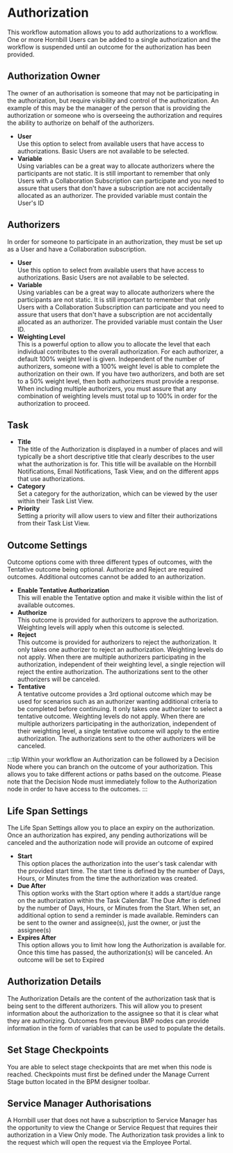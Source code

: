 # Authorization
This workflow automation allows you to add authorizations to a workflow. One or more Hornbill Users can be added to a single authorization and the workflow is suspended until an outcome for the authorization has been provided.

## Authorization Owner
The owner of an authorisation is someone that may not be participating in the authorization, but require visibility and control of the authorization. An example of this may be the manager of the person that is providing the authorization or someone who is overseeing the authorization and requires the ability to authorize on behalf of the authorizers.

* **User**<br>Use this option to select from available users that have access to authorizations. Basic Users are not available to be selected.
* **Variable**<br>Using variables can be a great way to allocate authorizers where the participants are not static. It is still important to remember that only Users with a Collaboration Subscription can participate and you need to assure that users that don't have a subscription are not accidentally allocated as an authorizer. The provided variable must contain the User's ID

## Authorizers
In order for someone to participate in an authorization, they must be set up as a User and have a Collaboration subscription.

* **User**<br>Use this option to select from available users that have access to authorizations. Basic Users are not available to be selected.
* **Variable**<br>Using variables can be a great way to allocate authorizers where the participants are not static. It is still important to remember that only Users with a Collaboration Subscription can participate and you need to assure that users that don't have a subscription are not accidentally allocated as an authorizer. The provided variable must contain the User ID.
* **Weighting Level**<br>This is a powerful option to allow you to allocate the level that each individual contributes to the overall authorization. For each authorizer, a default 100% weight level is given. Independent of the number of authorizers, someone with a 100% weight level is able to complete the authorization on their own. If you have two authorizers, and both are set to a 50% weight level, then both authorizers must provide a response. When including multiple authorizers, you must assure that any combination of weighting levels must total up to 100% in order for the authorization to proceed.

## Task
* **Title**<br>The title of the Authorization is displayed in a number of places and will typically be a short descriptive title that clearly describes to the user what the authorization is for. This title will be available on the Hornbill Notifications, Email Notifications, Task View, and on the different apps that use authorizations.
* **Category**<br>Set a category for the authorization, which can be viewed by the user within their Task List View.
* **Priority**<br>Setting a priority will allow users to view and filter their authorizations from their Task List View.

## Outcome Settings
Outcome options come with three different types of outcomes, with the Tentative outcome being optional. Authorize and Reject are required outcomes. Additional outcomes cannot be added to an authorization.

* **Enable Tentative Authorization**<br>This will enable the Tentative option and make it visible within the list of available outcomes.
* **Authorize**<br>This outcome is provided for authorizers to approve the authorization. Weighting levels will apply when this outcome is selected.
* **Reject**<br>This outcome is provided for authorizers to reject the authorization. It only takes one authorizer to reject an authorization. Weighting levels do not apply. When there are multiple authorizers participating in the authorization, independent of their weighting level, a single rejection will reject the entire authorization. The authorizations sent to the other authorizers will be canceled.
* **Tentative**<br>A tentative outcome provides a 3rd optional outcome which may be used for scenarios such as an authorizer wanting additional criteria to be completed before continuing. It only takes one authorizer to select a tentative outcome. Weighting levels do not apply. When there are multiple authorizers participating in the authorization, independent of their weighting level, a single tentative outcome will apply to the entire authorization. The authorizations sent to the other authorizers will be canceled.

:::tip
Within your workflow an Authorization can be followed by a Decision Node where you can branch on the outcome of your authorization. This allows you to take different actions or paths based on the outcome. Please note that the Decision Node must immediately follow to the Authorization node in order to have access to the outcomes.
:::

## Life Span Settings
The Life Span Settings allow you to place an expiry on the authorization. Once an authorization has expired, any pending authorizations will be canceled and the authorization node will provide an outcome of expired

* **Start**<br>This option places the authorization into the user's task calendar with the provided start time. The start time is defined by the number of Days, Hours, or Minutes from the time the authorization was created.
* **Due After**<br>This option works with the Start option where it adds a start/due range on the authorization within the Task Calendar. The Due After is defined by the number of Days, Hours, or Minutes from the Start. When set, an additional option to send a reminder is made available. Reminders can be sent to the owner and assignee(s), just the owner, or just the assignee(s)
* **Expires After**<br>This option allows you to limit how long the Authorization is available for. Once this time has passed, the authorization(s) will be canceled. An outcome will be set to Expired

## Authorization Details
The Authorization Details are the content of the authorization task that is being sent to the different authorizers. This will allow you to present information about the authorization to the assignee so that it is clear what they are authorizing. Outcomes from previous BMP nodes can provide information in the form of variables that can be used to populate the details.

## Set Stage Checkpoints
You are able to select stage checkpoints that are met when this node is reached. Checkpoints must first be defined under the Manage Current Stage button located in the BPM designer toolbar.

## Service Manager Authorisations
A Hornbill user that does not have a subscription to Service Manager has the opportunity to view the Change or Service Request that requires their authorization in a View Only mode. The Authorization task provides a link to the request which will open the request via the Employee Portal.

<!-- https://wiki.hornbill.com/index.php?title=BPM_Authorization -->